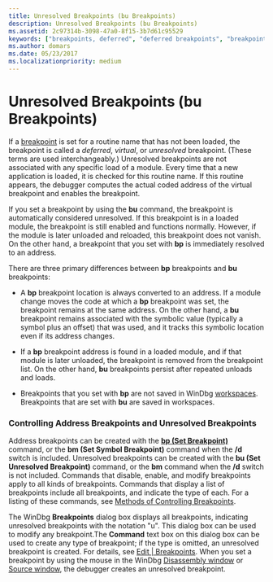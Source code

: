 ```yaml
---
title: Unresolved Breakpoints (bu Breakpoints)
description: Unresolved Breakpoints (bu Breakpoints)
ms.assetid: 2c97314b-3098-47a0-8f15-3b7d61c95529
keywords: ["breakpoints, deferred", "deferred breakpoints", "breakpoints, BP versus BU", "breakpoints, unresolved"]
ms.author: domars
ms.date: 05/23/2017
ms.localizationpriority: medium
---
```


# Unresolved Breakpoints (bu Breakpoints)


If a [breakpoint](using-breakpoints.md) is set for a routine name that has not been loaded, the breakpoint is called a *deferred*, *virtual*, or *unresolved* breakpoint. (These terms are used interchangeably.) Unresolved breakpoints are not associated with any specific load of a module. Every time that a new application is loaded, it is checked for this routine name. If this routine appears, the debugger computes the actual coded address of the virtual breakpoint and enables the breakpoint.

If you set a breakpoint by using the **bu** command, the breakpoint is automatically considered unresolved. If this breakpoint is in a loaded module, the breakpoint is still enabled and functions normally. However, if the module is later unloaded and reloaded, this breakpoint does not vanish. On the other hand, a breakpoint that you set with **bp** is immediately resolved to an address.

There are three primary differences between **bp** breakpoints and **bu** breakpoints:

-   A **bp** breakpoint location is always converted to an address. If a module change moves the code at which a **bp** breakpoint was set, the breakpoint remains at the same address. On the other hand, a **bu** breakpoint remains associated with the symbolic value (typically a symbol plus an offset) that was used, and it tracks this symbolic location even if its address changes.

-   If a **bp** breakpoint address is found in a loaded module, and if that module is later unloaded, the breakpoint is removed from the breakpoint list. On the other hand, **bu** breakpoints persist after repeated unloads and loads.

-   Breakpoints that you set with **bp** are not saved in WinDbg [workspaces](using-workspaces.md). Breakpoints that are set with **bu** are saved in workspaces.

### <span id="controlling_address_breakpoints_and_unresolved_breakpoints"></span><span id="CONTROLLING_ADDRESS_BREAKPOINTS_AND_UNRESOLVED_BREAKPOINTS"></span>Controlling Address Breakpoints and Unresolved Breakpoints

Address breakpoints can be created with the [**bp (Set Breakpoint)**](bp--bu--bm--set-breakpoint-.md) command, or the **bm (Set Symbol Breakpoint)** command when the **/d** switch is included. Unresolved breakpoints can be created with the **bu (Set Unresolved Breakpoint)** command, or the **bm** command when the **/d** switch is not included. Commands that disable, enable, and modify breakpoints apply to all kinds of breakpoints. Commands that display a list of breakpoints include all breakpoints, and indicate the type of each. For a listing of these commands, see [Methods of Controlling Breakpoints](methods-of-controlling-breakpoints.md).

The WinDbg **Breakpoints** dialog box displays all breakpoints, indicating unresolved breakpoints with the notation "u". This dialog box can be used to modify any breakpoint.The **Command** text box on this dialog box can be used to create any type of breakpoint; if the type is omitted, an unresolved breakpoint is created. For details, see [Edit | Breakpoints](edit---breakpoints.md). When you set a breakpoint by using the mouse in the WinDbg [Disassembly window](disassembly-window.md) or [Source window](source-window.md), the debugger creates an unresolved breakpoint.

 

 





